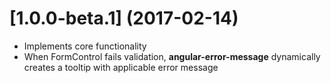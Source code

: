 # [1.0.0-beta.1] (2017-02-14)
* Implements core functionality
* When FormControl fails validation, **angular-error-message** dynamically creates a tooltip with applicable error message
